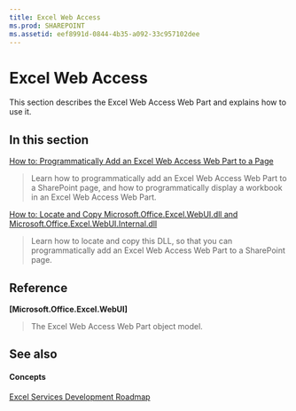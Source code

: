 ```yaml
---
title: Excel Web Access
ms.prod: SHAREPOINT
ms.assetid: eef8991d-0844-4b35-a092-33c957102dee
---
```



# Excel Web Access

This section describes the Excel Web Access Web Part and explains how to use it.
  
    
    


## In this section


 [How to: Programmatically Add an Excel Web Access Web Part to a Page](how-to-programmatically-add-an-excel-web-access-web-part-to-a-page)
  
    
    
> Learn how to programmatically add an Excel Web Access Web Part to a SharePoint page, and how to programmatically display a workbook in an Excel Web Access Web Part.
    
  
 [How to: Locate and Copy Microsoft.Office.Excel.WebUI.dll and Microsoft.Office.Excel.WebUI.Internal.dll](how-to-locate-and-copy-microsoft-office-excel-webui-dll-and-microsoft-office-exc)
  
    
    
> Learn how to locate and copy this DLL, so that you can programmatically add an Excel Web Access Web Part to a SharePoint page.
    
  

## Reference


 **[Microsoft.Office.Excel.WebUI]**
  
    
    
> The Excel Web Access Web Part object model.
    
  

## See also


#### Concepts


  
    
    
 [Excel Services Development Roadmap](excel-services-development-roadmap)
